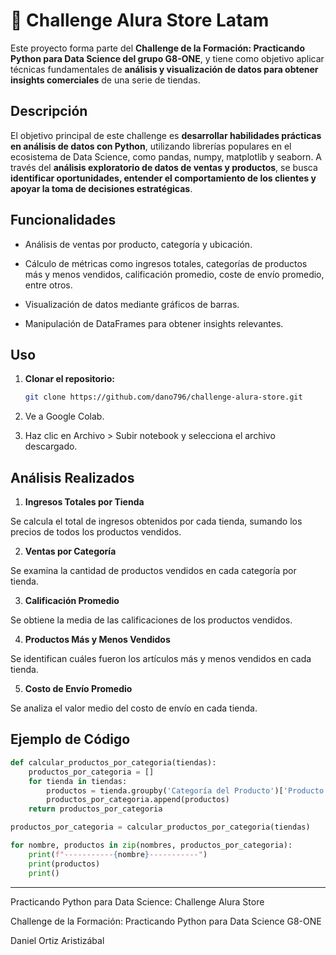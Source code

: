 # 🛒 Challenge Alura Store Latam

Este proyecto forma parte del **Challenge de la Formación: Practicando Python para Data Science del grupo G8-ONE**, y tiene como objetivo aplicar técnicas fundamentales de **análisis y visualización de datos para obtener insights comerciales** de una serie de tiendas.

## Descripción

El objetivo principal de este challenge es **desarrollar habilidades prácticas en análisis de datos con Python**, utilizando librerías populares en el ecosistema de Data Science, como pandas, numpy, matplotlib y seaborn. A través del **análisis exploratorio de datos de ventas y productos**, se busca **identificar oportunidades, entender el comportamiento de los clientes y apoyar la toma de decisiones estratégicas**.

## Funcionalidades

- Análisis de ventas por producto, categoría y ubicación.

- Cálculo de métricas como ingresos totales, categorías de productos más y menos vendidos, calificación promedio, coste de envío promedio, entre otros.

- Visualización de datos mediante gráficos de barras.

- Manipulación de DataFrames para obtener insights relevantes.

## Uso

1. **Clonar el repositorio:**

   ```bash
   git clone https://github.com/dano796/challenge-alura-store.git
   ```

2. Ve a Google Colab.

3. Haz clic en Archivo > Subir notebook y selecciona el archivo descargado.

## Análisis Realizados

1. **Ingresos Totales por Tienda**

Se calcula el total de ingresos obtenidos por cada tienda, sumando los precios de todos los productos vendidos.

2. **Ventas por Categoría**

Se examina la cantidad de productos vendidos en cada categoría por tienda.

3. **Calificación Promedio**

Se obtiene la media de las calificaciones de los productos vendidos.

4. **Productos Más y Menos Vendidos**

Se identifican cuáles fueron los artículos más y menos vendidos en cada tienda.

5. **Costo de Envío Promedio**

Se analiza el valor medio del costo de envío en cada tienda.

## Ejemplo de Código

```python
def calcular_productos_por_categoria(tiendas):
    productos_por_categoria = []
    for tienda in tiendas:
        productos = tienda.groupby('Categoría del Producto')['Producto'].count().sort_values(ascending=False)
        productos_por_categoria.append(productos)
    return productos_por_categoria

productos_por_categoria = calcular_productos_por_categoria(tiendas)

for nombre, productos in zip(nombres, productos_por_categoria):
    print(f"-----------{nombre}-----------")
    print(productos)
    print()
```

---

Practicando Python para Data Science: Challenge Alura Store

Challenge de la Formación: Practicando Python para Data Science G8-ONE

Daniel Ortiz Aristizábal
